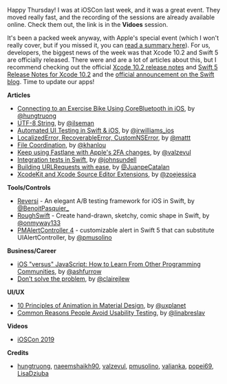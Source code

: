 Happy Thursday! I was at iOSCon last week, and it was a great event. They moved really fast, and the recording of the sessions are already available online. Check them out, the link is in the **Vidoes** session. 

It's been a packed week anyway, with Apple's special event (which I won't really cover, but if you missed it, you can [read a summary here](https://thedistance.co.uk/ios/its-show-time/)). For us, developers, the biggest news of the week was that Xcode 10.2 and Swift 5 are officially released. There were and are a lot of articles about this, but I recommend checking out the official [Xcode 10.2 release notes](https://developer.apple.com/documentation/xcode_release_notes/xcode_10_2_release_notes) and [Swift 5 Release Notes for Xcode 10.2](https://developer.apple.com/documentation/xcode_release_notes/xcode_10_2_release_notes/swift_5_release_notes_for_xcode_10_2) and the [official announcement on the Swift blog](https://swift.org/blog/swift-5-released/). Time to update our apps!

**Articles**

* [Connecting to an Exercise Bike Using CoreBluetooth in iOS](https://medium.com/@hungtruong/making-an-ios-zwift-clone-to-save-15-a-month-part-1-core-bluetooth-9925bba79f7a), by [@hungtruong](https://twitter.com/hungtruong)
* [UTF-8 String](https://swift.org/blog/utf8-string/), by [@ilseman](https://twitter.com/ilseman)
* [Automated UI Testing in Swift & iOS](https://medium.com/flawless-app-stories/automated-ui-testing-in-swift-ios-46e1c9993316), by [@jrwilliams_ios](https://twitter.com/jrwilliams_ios)
* [Localized​Error, Recoverable​Error, Custom​NSError](https://nshipster.com/swift-foundation-error-protocols/), by [@mattt](https://twitter.com/mattt)
* [File Coordination](http://khanlou.com/2019/03/file-coordination/), by [@khanlou](http://www.twitter.com/khanlou)
* [Keep using Fastlane with Apple's 2FA changes](https://drobinin.com/posts/keep-using-fastlane-with-apples-2fa-changes/), by [@valzevul](https://twitter.com/valzevul)
* [Integration tests in Swift](https://www.swiftbysundell.com/posts/integration-tests-in-swift), by [@johnsundell](https://twitter.com/johnsundell)
* [Building URLRequests with ease](https://medium.com/flawless-app-stories/building-urlrequests-with-ease-f0136cdd56c3), by [@JuanpeCatalan](https://twitter.com/JuanpeCatalan)
* [Xcode​Kit and Xcode Source Editor Extensions](https://nshipster.com/xcode-source-extensions/), by [@zoejessica](https://twitter.com/zoejessica)

**Tools/Controls**

* [Reversi](https://github.com/popei69/reversi) - An elegant A/B testing framework for iOS in Swift, by [@BenoitPasquier_](https://twitter.com/BenoitPasquier_)
* [RoughSwift](https://github.com/onmyway133/RoughSwift) - Create hand-drawn, sketchy, comic shape in Swift, by [@onmyway133](https://twitter.com/onmyway133)
* [PMAlertController 4](https://github.com/pmusolino/PMAlertController) - customizable alert in Swift 5 that can substitute UIAlertController, by [@pmusolino](https://twitter.com/pmusolino)

**Business/Career**

* [iOS "versus" JavaScript: How to Learn From Other Programming Communities](https://ashfurrow.com/blog/learning-from-other-programming-communities/), by [@ashfurrow](https://twitter.com/ashfurrow)
* [Don’t solve the problem](https://m.signalvnoise.com/dont-solve-the-problem/), by [@clairejlew](https://twitter.com/clairejlew)

**UI/UX**

* [10 Principles of Animation in Material Design](https://uxplanet.org/10-principles-of-animation-in-material-design-53b870e74629), by [@uxplanet](https://twitter.com/uxplanet)
* [Common Reasons People Avoid Usability Testing](https://www.prolificinteractive.com/2019/03/25/common-reasons-people-avoid-usability-testing/), by [@linabreslav](https://twitter.com/linabreslav)

**Videos**

* [iOSCon 2019](https://skillsmatter.com/conferences/10823-ioscon-2019-the-conference-for-ios-and-swift-developers)

**Credits**

* [hungtruong](https://twitter.com/hungtruong), [naeemshaikh90](https://github.com/naeemshaikh90), [valzevul](https://github.com/valzevul), [pmusolino](https://github.com/pmusolino), [valianka](https://github.com/valianka), [popei69](https://github.com/popei69), [LisaDziuba](https://github.com/lisadziuba)
